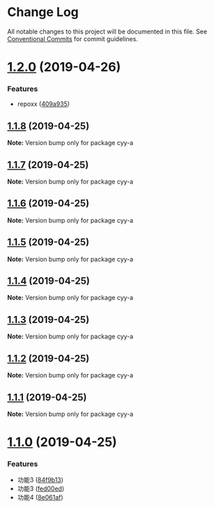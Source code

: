 # Change Log

All notable changes to this project will be documented in this file.
See [Conventional Commits](https://conventionalcommits.org) for commit guidelines.

# [1.2.0](https://github.com/cyyjs/lerna-test/compare/v1.1.8...v1.2.0) (2019-04-26)


### Features

* repoxx ([409a935](https://github.com/cyyjs/lerna-test/commit/409a935))





## [1.1.8](https://github.com/cyyjs/lerna-test/compare/v1.1.7...v1.1.8) (2019-04-25)

**Note:** Version bump only for package cyy-a





## [1.1.7](https://github.com/cyyjs/lerna-test/compare/v1.1.6...v1.1.7) (2019-04-25)

**Note:** Version bump only for package cyy-a





## [1.1.6](https://github.com/cyyjs/lerna-test/compare/v1.1.2...v1.1.6) (2019-04-25)

**Note:** Version bump only for package cyy-a





## [1.1.5](https://github.com/cyyjs/lerna-test/compare/v1.1.2...v1.1.5) (2019-04-25)

**Note:** Version bump only for package cyy-a





## [1.1.4](https://github.com/cyyjs/lerna-test/compare/v1.1.2...v1.1.4) (2019-04-25)

**Note:** Version bump only for package cyy-a





## [1.1.3](https://github.com/cyyjs/lerna-test/compare/v1.1.2...v1.1.3) (2019-04-25)

**Note:** Version bump only for package cyy-a





## [1.1.2](https://github.com/cyyjs/lerna-test/compare/v1.1.1...v1.1.2) (2019-04-25)

**Note:** Version bump only for package cyy-a





## [1.1.1](https://github.com/cyyjs/lerna-test/compare/v1.1.0...v1.1.1) (2019-04-25)

**Note:** Version bump only for package cyy-a





# [1.1.0](https://github.com/cyyjs/lerna-test/compare/v1.0.10...v1.1.0) (2019-04-25)


### Features

* 功能3 ([84f9b13](https://github.com/cyyjs/lerna-test/commit/84f9b13))
* 功能3 ([fed00ed](https://github.com/cyyjs/lerna-test/commit/fed00ed))
* 功能4 ([8e061af](https://github.com/cyyjs/lerna-test/commit/8e061af))
